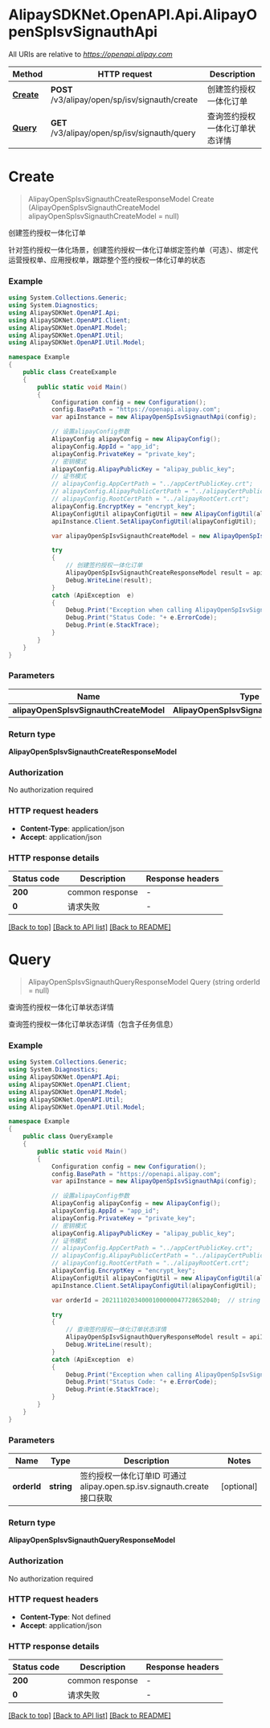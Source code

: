 # AlipaySDKNet.OpenAPI.Api.AlipayOpenSpIsvSignauthApi

All URIs are relative to *https://openapi.alipay.com*

Method | HTTP request | Description
------------- | ------------- | -------------
[**Create**](AlipayOpenSpIsvSignauthApi.md#create) | **POST** /v3/alipay/open/sp/isv/signauth/create | 创建签约授权一体化订单
[**Query**](AlipayOpenSpIsvSignauthApi.md#query) | **GET** /v3/alipay/open/sp/isv/signauth/query | 查询签约授权一体化订单状态详情


<a name="create"></a>
# **Create**
> AlipayOpenSpIsvSignauthCreateResponseModel Create (AlipayOpenSpIsvSignauthCreateModel alipayOpenSpIsvSignauthCreateModel = null)

创建签约授权一体化订单

针对签约授权一体化场景，创建签约授权一体化订单绑定签约单（可选）、绑定代运营授权单、应用授权单，跟踪整个签约授权一体化订单的状态

### Example
```csharp
using System.Collections.Generic;
using System.Diagnostics;
using AlipaySDKNet.OpenAPI.Api;
using AlipaySDKNet.OpenAPI.Client;
using AlipaySDKNet.OpenAPI.Model;
using AlipaySDKNet.OpenAPI.Util;
using AlipaySDKNet.OpenAPI.Util.Model;

namespace Example
{
    public class CreateExample
    {
        public static void Main()
        {
            Configuration config = new Configuration();
            config.BasePath = "https://openapi.alipay.com";
            var apiInstance = new AlipayOpenSpIsvSignauthApi(config);

            // 设置alipayConfig参数
            AlipayConfig alipayConfig = new AlipayConfig();
            alipayConfig.AppId = "app_id";
            alipayConfig.PrivateKey = "private_key";
            // 密钥模式
            alipayConfig.AlipayPublicKey = "alipay_public_key";
            // 证书模式
            // alipayConfig.AppCertPath = "../appCertPublicKey.crt";
            // alipayConfig.AlipayPublicCertPath = "../alipayCertPublicKey_RSA2.crt";
            // alipayConfig.RootCertPath = "../alipayRootCert.crt";
            alipayConfig.EncryptKey = "encrypt_key";
            AlipayConfigUtil alipayConfigUtil = new AlipayConfigUtil(alipayConfig);
            apiInstance.Client.SetAlipayConfigUtil(alipayConfigUtil);

            var alipayOpenSpIsvSignauthCreateModel = new AlipayOpenSpIsvSignauthCreateModel(); // AlipayOpenSpIsvSignauthCreateModel |  (optional) 

            try
            {
                // 创建签约授权一体化订单
                AlipayOpenSpIsvSignauthCreateResponseModel result = apiInstance.Create(alipayOpenSpIsvSignauthCreateModel);
                Debug.WriteLine(result);
            }
            catch (ApiException  e)
            {
                Debug.Print("Exception when calling AlipayOpenSpIsvSignauthApi.Create: " + e.Message );
                Debug.Print("Status Code: "+ e.ErrorCode);
                Debug.Print(e.StackTrace);
            }
        }
    }
}
```

### Parameters

Name | Type | Description  | Notes
------------- | ------------- | ------------- | -------------
 **alipayOpenSpIsvSignauthCreateModel** | **AlipayOpenSpIsvSignauthCreateModel**|  | [optional] 

### Return type

**AlipayOpenSpIsvSignauthCreateResponseModel**

### Authorization

No authorization required

### HTTP request headers

 - **Content-Type**: application/json
 - **Accept**: application/json


### HTTP response details
| Status code | Description | Response headers |
|-------------|-------------|------------------|
| **200** | common response |  -  |
| **0** | 请求失败 |  -  |

[[Back to top]](#) [[Back to API list]](../README.md#documentation-for-api-endpoints) [[Back to README]](../README.md)

<a name="query"></a>
# **Query**
> AlipayOpenSpIsvSignauthQueryResponseModel Query (string orderId = null)

查询签约授权一体化订单状态详情

查询签约授权一体化订单状态详情（包含子任务信息）

### Example
```csharp
using System.Collections.Generic;
using System.Diagnostics;
using AlipaySDKNet.OpenAPI.Api;
using AlipaySDKNet.OpenAPI.Client;
using AlipaySDKNet.OpenAPI.Model;
using AlipaySDKNet.OpenAPI.Util;
using AlipaySDKNet.OpenAPI.Util.Model;

namespace Example
{
    public class QueryExample
    {
        public static void Main()
        {
            Configuration config = new Configuration();
            config.BasePath = "https://openapi.alipay.com";
            var apiInstance = new AlipayOpenSpIsvSignauthApi(config);

            // 设置alipayConfig参数
            AlipayConfig alipayConfig = new AlipayConfig();
            alipayConfig.AppId = "app_id";
            alipayConfig.PrivateKey = "private_key";
            // 密钥模式
            alipayConfig.AlipayPublicKey = "alipay_public_key";
            // 证书模式
            // alipayConfig.AppCertPath = "../appCertPublicKey.crt";
            // alipayConfig.AlipayPublicCertPath = "../alipayCertPublicKey_RSA2.crt";
            // alipayConfig.RootCertPath = "../alipayRootCert.crt";
            alipayConfig.EncryptKey = "encrypt_key";
            AlipayConfigUtil alipayConfigUtil = new AlipayConfigUtil(alipayConfig);
            apiInstance.Client.SetAlipayConfigUtil(alipayConfigUtil);

            var orderId = 20211102034000100000047728652040;  // string | 签约授权一体化订单ID 可通过alipay.open.sp.isv.signauth.create 接口获取 (optional) 

            try
            {
                // 查询签约授权一体化订单状态详情
                AlipayOpenSpIsvSignauthQueryResponseModel result = apiInstance.Query(orderId);
                Debug.WriteLine(result);
            }
            catch (ApiException  e)
            {
                Debug.Print("Exception when calling AlipayOpenSpIsvSignauthApi.Query: " + e.Message );
                Debug.Print("Status Code: "+ e.ErrorCode);
                Debug.Print(e.StackTrace);
            }
        }
    }
}
```

### Parameters

Name | Type | Description  | Notes
------------- | ------------- | ------------- | -------------
 **orderId** | **string**| 签约授权一体化订单ID 可通过alipay.open.sp.isv.signauth.create 接口获取 | [optional] 

### Return type

**AlipayOpenSpIsvSignauthQueryResponseModel**

### Authorization

No authorization required

### HTTP request headers

 - **Content-Type**: Not defined
 - **Accept**: application/json


### HTTP response details
| Status code | Description | Response headers |
|-------------|-------------|------------------|
| **200** | common response |  -  |
| **0** | 请求失败 |  -  |

[[Back to top]](#) [[Back to API list]](../README.md#documentation-for-api-endpoints) [[Back to README]](../README.md)

